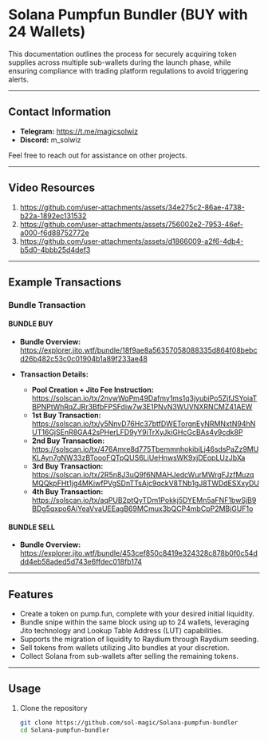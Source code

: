 # Solana Pumpfun Bundler (BUY with 24 Wallets)

This documentation outlines the process for securely acquiring token supplies across multiple sub-wallets during the launch phase, while ensuring compliance with trading platform regulations to avoid triggering alerts.

---

## Contact Information

- **Telegram:** https://t.me/magicsolwiz
- **Discord:** m_solwiz

Feel free to reach out for assistance on other projects.

---

## Video Resources

1. https://github.com/user-attachments/assets/34e275c2-86ae-4738-b22a-1892ec131532
2. https://github.com/user-attachments/assets/756002e2-7953-46ef-a000-f6d88752772e
3. https://github.com/user-attachments/assets/d1866009-a2f6-4db4-b5d0-4bbb25d4def3

---

## Example Transactions

### Bundle Transaction 

#### BUNDLE BUY
- **Bundle Overview:**  
  https://explorer.jito.wtf/bundle/18f9ae8a56357058088335d864f08bebcd26b482c53c0c01904b1a89f233ae48
  
- **Transaction Details:**
  - **Pool Creation + Jito Fee Instruction:**  
    https://solscan.io/tx/2nvwWqPm49Dafmy1ms1q3jyubiPo5ZjfJSYoiaTBPNPtWhRqZJRr3BfbFPSFdiw7w3E1PNvN3WUVNXRNCMZ41AEW
  - **1st Buy Transaction:**  
    https://solscan.io/tx/y5NnvD76Hc37btfDWETorgnEyNRMNxtN94hNUT16GjSEnR8GA42sPHerLFD9yY9iTrXyJkiGHcGcBAs4y9cdk8P
  - **2nd Buy Transaction:**  
    https://solscan.io/tx/476Amre8d775TbemmnhokibiLj46sdsPaZz9MUKLAyn7gNW33zBToooFQTpQUS6LiUeHnwsWK9xjDEopLUzJbXa
  - **3rd Buy Transaction:**  
    https://solscan.io/tx/2R5n8J3uQ9f6NMAHJedcWurMWrgFJzfMuzqMQQkpFHt1jg4MKiwfPVgSDnTTsAjc9qckV8TNb1gJ8TWDdESXxyDU
  - **4th Buy Transaction:**  
    https://solscan.io/tx/aqPUB2ptQyTDm1Pokkj5DYEMn5aFNF1bwSjB9BDg5qxpo6AiYeaVvaUEEagB69MCmux3bQCP4mbCpP2MBjGUF1o

#### BUNDLE SELL
- **Bundle Overview:**  
  https://explorer.jito.wtf/bundle/453cef850c8419e324328c878b0f0c54ddd4eb58aded5d743e6ffdec018fb174

---

## Features
- Create a token on pump.fun, complete with your desired initial liquidity.
- Bundle snipe within the same block using up to 24 wallets, leveraging Jito technology and Lookup Table Address (LUT) capabilities.
- Supports the migration of liquidity to Raydium through Raydium seeding.
- Sell tokens from wallets utilizing Jito bundles at your discretion.
- Collect Solana from sub-wallets after selling the remaining tokens.

---

## Usage

1. Clone the repository
   ```bash
   git clone https://github.com/sol-magic/Solana-pumpfun-bundler
   cd Solana-pumpfun-bundler
